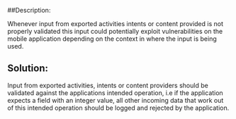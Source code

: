 ##Description:

Whenever input from exported activities intents or content provided is not properly validated
this input could potentially exploit vulnerabilities on the mobile application depending on
the context in where the input is being used.

## Solution:

Input from exported activities, intents or content providers should be validated against 
the applications intended operation, i.e if the application expects a field with an integer value,
all other incoming data that work out of this intended operation should be logged and rejected
by the application.
